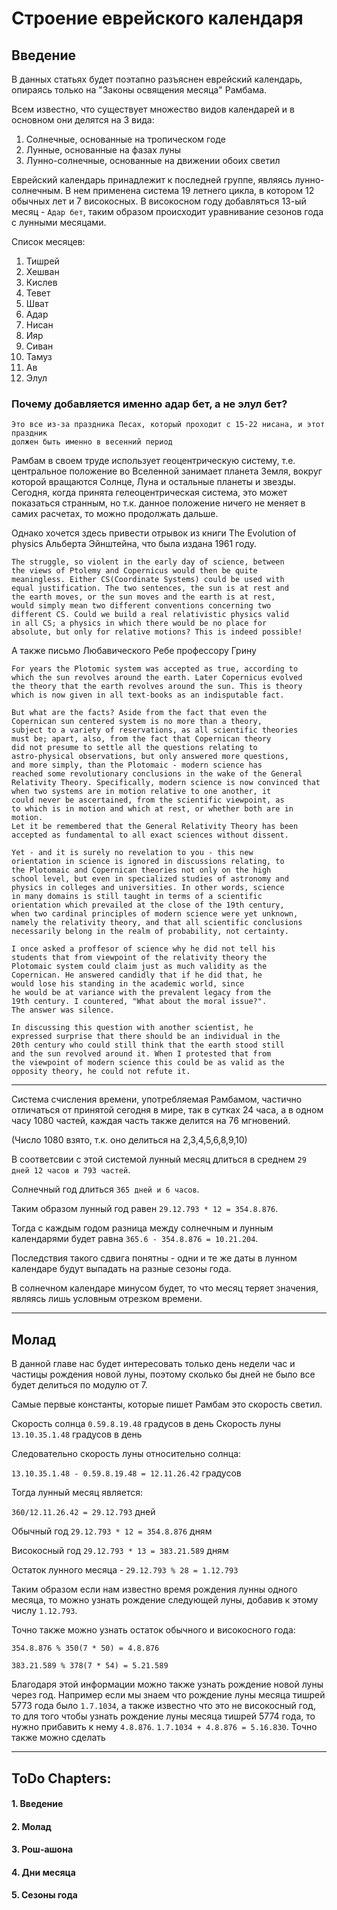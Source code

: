   # Строение еврейского календаря

## Введение

В данных статьях будет поэтапно разъяснен еврейский календарь,
опираясь только на "Законы освящения месяца" Рамбама.

Всем известно, что существует множество видов календарей и в основном они делятся на 3 вида:

1. Солнечные, основанные на тропическом годе
2. Лунные, основанные на фазах луны
3. Лунно-солнечные, основанные на движении обоих светил

Еврейский календарь принадлежит к последней группе, являясь лунно-солнечным. В нем применена система 19 летнего цикла, в котором 12 обычных лет и 7 високосных.
В високосном году добавляться 13-ый месяц - `Адар бет`, таким образом происходит уравнивание сезонов года с лунными месяцами.

Список месяцев:
1. Тишрей
2. Хешван
3. Кислев
4. Тевет
5. Шват
6. Адар
7. Нисан
8. Ияр
9. Сиван
10. Тамуз
11. Ав
12. Элул

### Почему добавляется именно адар бет, а не элул бет?

```
Это все из-за праздника Песах, который проходит с 15-22 нисана, и этот праздник
должен быть именно в весенний период
```

Рамбам в своем труде использует геоцентрическую систему, т.е. центральное положение
во Вселенной занимает планета Земля, вокруг которой вращаются Солнце, Луна и остальные планеты и звезды.
Сегодня, когда принята гелеоцентрическая система, это может показаться странным, но
т.к. данное положение ничего не меняет в самих расчетах, то можно продолжать дальше.

Однако хочется здесь привести отрывок из книги The Evolution of physics Альберта Эйнштейна, что была издана 1961 году.

```
The struggle, so violent in the early day of science, between
the views of Ptolemy and Copernicus would then be quite
meaningless. Either CS(Coordinate Systems) could be used with
equal justification. The two sentences, the sun is at rest and
the earth moves, or the sun moves and the earth is at rest,
would simply mean two different conventions concerning two
different CS. Could we build a real relativistic physics valid
in all CS; a physics in which there would be no place for
absolute, but only for relative motions? This is indeed possible!
```


А также письмо Любавического Ребе профессору Грину
```
For years the Plotomic system was accepted as true, according to
which the sun revolves around the earth. Later Copernicus evolved
the theory that the earth revolves around the sun. This is theory
which is now given in all text-books as an indisputable fact.

But what are the facts? Aside from the fact that even the
Copernican sun centered system is no more than a theory,
subject to a variety of reservations, as all scientific theories
must be; apart, also, from the fact that Copernican theory
did not presume to settle all the questions relating to
astro-physical observations, but only answered more questions,
and more simply, than the Plotomaic - modern science has
reached some revolutionary conclusions in the wake of the General
Relativity Theory. Specifically, modern science is now convinced that when two systems are in motion relative to one another, it
could never be ascertained, from the scientific viewpoint, as
to which is in motion and which at rest, or whether both are in motion.
Let it be remembered that the General Relativity Theory has been
accepted as fundamental to all exact sciences without dissent.

Yet - and it is surely no revelation to you - this new
orientation in science is ignored in discussions relating, to
the Plotomaic and Copernican theories not only on the high
school level, but even in specialized studies of astronomy and
physics in colleges and universities. In other words, science
in many domains is still taught in terms of a scientific
orientation which prevailed at the close of the 19th century,
when two cardinal principles of modern science were yet unknown,
namely the relativity theory, and that all scientific conclusions
necessarily belong in the realm of probability, not certainty.

I once asked a proffesor of science why he did not tell his
students that from viewpoint of the relativity theory the
Plotomaic system could claim just as much validity as the
Copernican. He answered candidly that if he did that, he
would lose his standing in the academic world, since
he would be at variance with the prevalent legacy from the
19th century. I countered, "What about the moral issue?".
The answer was silence.

In discussing this question with another scientist, he
expressed surprise that there should be an individual in the
20th century who could still think that the earth stood still
and the sun revolved around it. When I protested that from
the viewpoint of modern science this could be as valid as the
opposity theory, he could not refute it.
```
---

Система счисления времени, употребляемая Рамбамом, частично отличаться от принятой сегодня в мире,
так в сутках 24 часа, а в одном часу 1080 частей, каждая часть также делится на 76 мгновений.

(Число 1080 взято, т.к. оно делиться на 2,3,4,5,6,8,9,10)

В соответсвии с этой системой лунный месяц длиться в среднем `29 дней 12 часов и 793 частей`.

Солнечный год длиться `365 дней и 6 часов`.

Таким образом лунный год равен `29.12.793 * 12 = 354.8.876`.

Тогда с каждым годом разница между солнечным и лунным календарями будет равна `365.6 - 354.8.876 = 10.21.204`.

Последствия такого сдвига понятны - одни и те же даты
в лунном календаре будут выпадать на разные сезоны года.

В солнечном календаре минусом будет, то что месяц теряет значения, являясь лишь условным отрезком времени.

---

## Молад

В данной главе нас будет интересовать только день недели час и частицы
рождения новой луны, поэтому сколько бы дней не было все будет делиться по
модулю от 7.

Самые первые константы, которые пишет Рамбам это скорость светил.

Скорость солнца `0.59.8.19.48` градусов в день
Скорость луны `13.10.35.1.48` градусов в день

Следовательно скорость луны относительно солнца:

`13.10.35.1.48 - 0.59.8.19.48 = 12.11.26.42` градусов

Тогда лунный месяц является:

`360/12.11.26.42 = 29.12.793` дней

Обычный год `29.12.793 * 12 = 354.8.876` дням

Високосный год `29.12.793 * 13 = 383.21.589` дням

Остаток лунного месяца - `29.12.793 % 28 = 1.12.793`

Таким образом если нам известно время рождения лунны одного месяца, то можно узнать рождение следующей луны, добавив к этому числу `1.12.793`.

Точно также можно узнать остаток обычного и високосного года:

`354.8.876 % 350(7 * 50) = 4.8.876`

`383.21.589 % 378(7 * 54) = 5.21.589`

Благодаря этой информации можно также узнать рождение новой луны через год.
Например если мы знаем что рождение луны месяца тишрей 5773 года было `1.7.1034`,
а также известно что это не високосный год, то для того чтобы узнать рождение луны
месяца тишрей 5774 года, то нужно прибавить к нему `4.8.876`.
`1.7.1034 + 4.8.876 = 5.16.830`. Точно также можно сделать




---
## ToDo Chapters:
#### 1. Введение
#### 2. Молад
#### 3. Рош-ашона
#### 4. Дни месяца
#### 5. Сезоны года
